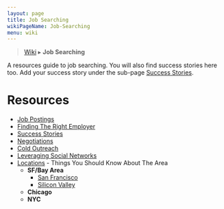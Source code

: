 ```yaml
---
layout: page
title: Job Searching
wikiPageName: Job-Searching
menu: wiki
---
```


> [Wiki](Home) ▸ **Job Searching**

A resources guide to job searching. You will also find success stories here too. Add your success story under the sub-page [Success Stories](Success-Stories).

# Resources

* [Job Postings](Jobs-Postings)
* [Finding The Right Employer](Jobs-Finding-The-Right-Employer)
* [Success Stories](Jobs-Success-Stories)
* [Negotiations](Jobs-Negotiations)
* [Cold Outreach](Jobs-Cold-Outreach)
* [Leveraging Social Networks](Jobs-Leveraging-Social-Networks)
* [Locations](Jobs-Locations) - Things You Should Know About The Area
  * **SF/Bay Area**
    * [San Francisco](Jobs-SFBayArea-SF)
    * [Silicon Valley](Jobs-SFBayArea-SV)
  * **Chicago**
  * **NYC**
